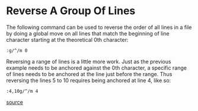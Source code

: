 # Reverse A Group Of Lines

The following command can be used to reverse the order of all lines in a
file by doing a global move on all lines that match the beginning of line
character starting at the theoretical 0th character:

```
:g/^/m 0
```

Reversing a range of lines is a little more work. Just as the previous
example needs to be anchored against the 0th character, a specific range of
lines needs to be anchored at the line just before the range. Thus reversing
the lines 5 to 10 requires being anchored at line 4, like so:

```
:4,10g/^/m 4
```

[source](http://superuser.com/questions/189947/how-reverse-selected-lines-order-in-vim#)
